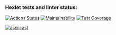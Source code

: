 ### Hexlet tests and linter status:
[![Actions Status](https://github.com/AVomalsi/python-project-50/actions/workflows/hexlet-check.yml/badge.svg)](https://github.com/AVomalsi/python-project-50/actions)
[![Maintainability](https://api.codeclimate.com/v1/badges/865161db517720454f5d/maintainability)](https://codeclimate.com/github/AVomalsi/python-project-50/maintainability)
[![Test Coverage](https://api.codeclimate.com/v1/badges/865161db517720454f5d/test_coverage)](https://codeclimate.com/github/AVomalsi/python-project-50/test_coverage)

[![asciicast](https://asciinema.org/a/44HpFbbFPc9Edjj56oehMVrzg.svg)](https://asciinema.org/a/44HpFbbFPc9Edjj56oehMVrzg)
